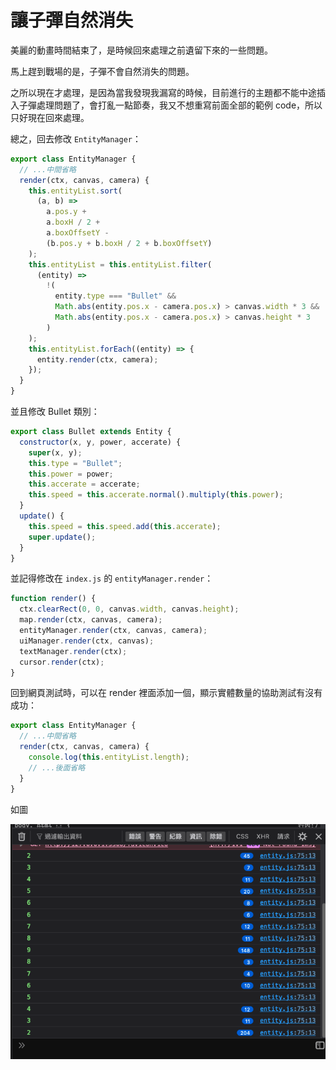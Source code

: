 
# 讓子彈自然消失

美麗的動畫時間結束了，是時候回來處理之前遺留下來的一些問題。

馬上趕到戰場的是，子彈不會自然消失的問題。

之所以現在才處理，是因為當我發現我漏寫的時候，目前進行的主題都不能中途插入子彈處理問題了，會打亂一點節奏，我又不想重寫前面全部的範例 code，所以只好現在回來處理。

總之，回去修改 `EntityManager`：

```js
export class EntityManager {
  // ...中間省略
  render(ctx, canvas, camera) {
    this.entityList.sort(
      (a, b) =>
        a.pos.y +
        a.boxH / 2 +
        a.boxOffsetY -
        (b.pos.y + b.boxH / 2 + b.boxOffsetY)
    );
    this.entityList = this.entityList.filter(
      (entity) =>
        !(
          entity.type === "Bullet" &&
          Math.abs(entity.pos.x - camera.pos.x) > canvas.width * 3 &&
          Math.abs(entity.pos.x - camera.pos.x) > canvas.height * 3
        )
    );
    this.entityList.forEach((entity) => {
      entity.render(ctx, camera);
    });
  }
}
```

並且修改 Bullet 類別：

```js
export class Bullet extends Entity {
  constructor(x, y, power, accerate) {
    super(x, y);
    this.type = "Bullet";
    this.power = power;
    this.accerate = accerate;
    this.speed = this.accerate.normal().multiply(this.power);
  }
  update() {
    this.speed = this.speed.add(this.accerate);
    super.update();
  }
}
```

並記得修改在 `index.js` 的 `entityManager.render`：

```js
function render() {
  ctx.clearRect(0, 0, canvas.width, canvas.height);
  map.render(ctx, canvas, camera);
  entityManager.render(ctx, canvas, camera);
  uiManager.render(ctx, canvas);
  textManager.render(ctx);
  cursor.render(ctx);
}
```

回到網頁測試時，可以在 render 裡面添加一個，顯示實體數量的協助測試有沒有成功：

```js
export class EntityManager {
  // ...中間省略
  render(ctx, canvas, camera) {
    console.log(this.entityList.length);
    // ...後面省略
  }
}
```

如圖

![bullet disappear log](/pictures/bullet_disappear_log.png)
